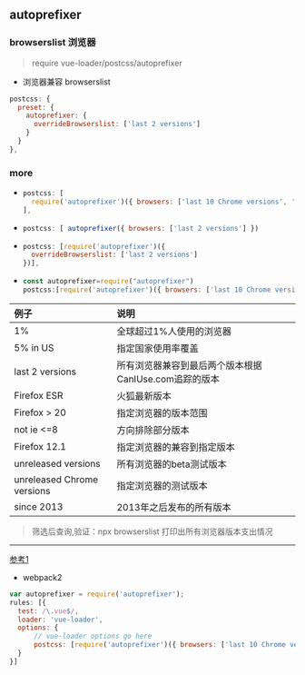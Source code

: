 ## autoprefixer

### browserslist 浏览器

> require vue-loader/postcss/autoprefixer

+ 浏览器兼容 browserslist
```javascript
postcss: {
  preset: {
    autoprefixer: {
      overrideBrowserslist: ['last 2 versions']
    }
  }
},
```

### more
+ ```javascript
  postcss: [
    require('autoprefixer')({ browsers: ['last 10 Chrome versions', 'last 5 Firefox versions', 'Safari >= 6', 'ie> 8'] })
  ],
  ```
+ ```javascript
  postcss: [ autoprefixer({ browsers: ['last 2 versions'] })
  ```
+ ```javascript
  postcss: [require('autoprefixer')({
    overrideBrowserslist: ['last 2 versions']
  })],
  ```
+ ```javascript
  const autoprefixer=require("autoprefixer")
  postcss:[require('autoprefixer')({ browsers: ['last 10 Chrome versions', 'last 5 Firefox versions', 'Safari >= 6', 'ie> 8'] })]
  ```

| 例子       |  说明                   |
|         :-|                      :-|
| 1%        |	全球超过1%人使用的浏览器   |
| 5% in US  |	指定国家使用率覆盖
| last 2 versions |	所有浏览器兼容到最后两个版本根据CanIUse.com追踪的版本 |
| Firefox ESR |	火狐最新版本 |
| Firefox > 20 |	指定浏览器的版本范围 |
| not ie <=8 |	方向排除部分版本  |
| Firefox 12.1 |	指定浏览器的兼容到指定版本 |
| unreleased versions |	所有浏览器的beta测试版本 |
| unreleased Chrome versions |	指定浏览器的测试版本 |
| since 2013 |	2013年之后发布的所有版本 |

> 筛选后查询,验证：npx browserslist 打印出所有浏览器版本支出情况

*************
[参考1](https://www.jianshu.com/p/bd9cb7861b85)

  + webpack2

  ```javascript
  var autoprefixer = require('autoprefixer');
  rules: [{
    test: /\.vue$/,
    loader: 'vue-loader',
    options: {
        // vue-loader options go here
        postcss: [require('autoprefixer')({ browsers: ['last 10 Chrome versions', 'last 5 Firefox versions', 'Safari >= 6', 'ie > 8'] })]
    }
  }]
  ```